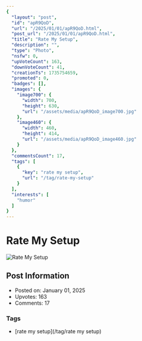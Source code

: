 ```yaml
---
{
  "layout": "post",
  "id": "apR9QoD",
  "url": "/2025/01/01/apR9QoD.html",
  "post_url": "/2025/01/01/apR9QoD.html",
  "title": "Rate My Setup",
  "description": "",
  "type": "Photo",
  "nsfw": 0,
  "upVoteCount": 163,
  "downVoteCount": 41,
  "creationTs": 1735754659,
  "promoted": 0,
  "badges": [],
  "images": {
    "image700": {
      "width": 700,
      "height": 630,
      "url": "/assets/media/apR9QoD_image700.jpg"
    },
    "image460": {
      "width": 460,
      "height": 414,
      "url": "/assets/media/apR9QoD_image460.jpg"
    }
  },
  "commentsCount": 17,
  "tags": [
    {
      "key": "rate my setup",
      "url": "/tag/rate-my-setup"
    }
  ],
  "interests": [
    "humor"
  ]
}
---
```


# Rate My Setup

![Rate My Setup](/assets/media/apR9QoD_image700.jpg)

## Post Information

- Posted on: January 01, 2025
- Upvotes: 163
- Comments: 17

### Tags

- [rate my setup](/tag/rate my setup)

